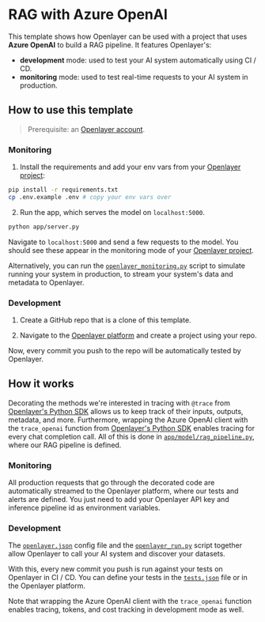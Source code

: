 # RAG with Azure OpenAI

This template shows how Openlayer can be used with a project that uses **Azure OpenAI** to build a RAG pipeline. It
features Openlayer's:

- **development** mode: used to test your AI system automatically using CI / CD.
- **monitoring** mode: used to test real-time requests to your AI system in production.

## How to use this template

> Prerequisite: an [Openlayer account](https://app.openlayer.com/).

### Monitoring

1. Install the requirements and add your env vars from your [Openlayer project](https://app.openlayer.com/):

```bash
pip install -r requirements.txt
cp .env.example .env # copy your env vars over
```

2. Run the app, which serves the model on `localhost:5000`.

```bash
python app/server.py
```

Navigate to `localhost:5000` and send a few requests to the model. You should see these appear in the monitoring mode of your [Openlayer project](https://app.openlayer.com/).

Alternatively, you can run the [`openlayer_monitoring.py`](/python/llms/azure-openai-rag/openlayer_monitoring.py) script to simulate running your system in production, to stream your system's data and metadata to Openlayer.

### Development

1. Create a GitHub repo that is a clone of this template.

2. Navigate to the [Openlayer platform](https://app.openlayer.com/) and create a project using your repo.

Now, every commit you push to the repo will be automatically tested by Openlayer.

## How it works

Decorating the methods we're interested in tracing with `@trace` from [Openlayer's Python SDK](https://www.openlayer.com/docs/api-reference/sdk/libraries/python) allows us to keep track of their inputs, outputs, metadata, and more. Furthermore, wrapping the Azure OpenAI client with the `trace_openai` function from [Openlayer's Python SDK](https://www.openlayer.com/docs/api-reference/sdk/libraries/python) enables tracing for
every chat completion call. All of this is done in [`app/model/rag_pipeline.py`](/python/llms/azure-openai-rag/app/model/rag_pipeline.py), where our RAG pipeline is defined.

### Monitoring

All production requests that go through the decorated code are automatically streamed to the Openlayer platform, where our tests and alerts are defined. You just need to add your Openlayer API key and inference pipeline id as environment variables.

### Development

The [`openlayer.json`](/python/llms/azure-openai-rag/openlayer.json) config file and the [`openlayer_run.py`](/python/llms/azure-openai-rag/openlayer_run.py) script together allow Openlayer to call your AI system and discover your datasets.

With this, every new commit you push is run against your tests on Openlayer in CI / CD. You can define your tests in the [`tests.json`](/python/llms/azure-openai-rag/tests.json) file or in the Openlayer platform.

Note that wrapping the Azure OpenAI client with the `trace_openai` function enables tracing, tokens, and cost tracking in development mode as well.
